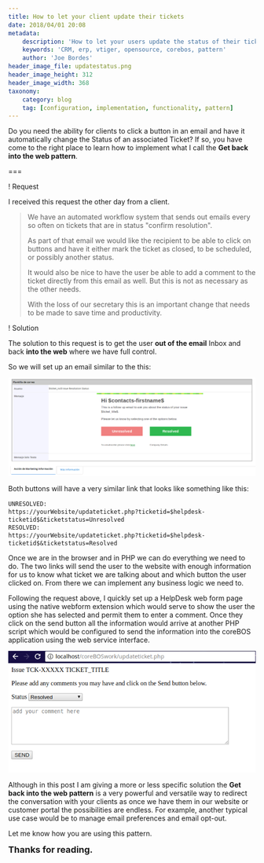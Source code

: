 ```yaml
---
title: How to let your client update their tickets
date: 2018/04/01 20:08
metadata:
    description: 'How to let your users update the status of their tickets. I was tempted to call this post the Get back into the web pattern.'
    keywords: 'CRM, erp, vtiger, opensource, corebos, pattern'
    author: 'Joe Bordes'
header_image_file: updatestatus.png
header_image_height: 312
header_image_width: 368
taxonomy:
    category: blog
    tag: [configuration, implementation, functionality, pattern]
---
```


Do you need the ability for clients to click a button in an email and have it automatically change the Status of an associated Ticket? If so, you have come to the right place to learn how to implement what I call the **Get back into the web pattern**.

===

 ! Request

I received this request the other day from a client.

> We have an automated workflow system that sends out emails every so often on tickets that are in status "confirm resolution".
>
> As part of that email we would like the recipient to be able to click on buttons and have it either mark the ticket as closed, to be scheduled, or possibly another status.
>
> It would also be nice to have the user be able to add a comment to the ticket directly from this email as well. But this is not as necessary as the other needs.
>
> With the loss of our secretary this is an important change that needs to be made to save time and productivity.

 ! Solution

The solution to this request is to get the user **out of the email** Inbox and back **into the web** where we have full control.

So we will set up an email similar to the this:

![email template ticket status](EmailTemplateIssueStatus.png)

Both buttons will have a very similar link that looks like something like this:

```
UNRESOLVED:
https://yourWebsite/updateticket.php?ticketid=$helpdesk-ticketid$&ticketstatus=Unresolved
RESOLVED:
https://yourWebsite/updateticket.php?ticketid=$helpdesk-ticketid$&ticketstatus=Resolved
```

Once we are in the browser and in PHP we can do everything we need to do. The two links will send the user to the website with enough information for us to know what ticket we are talking about and which button the user clicked on. From there we can implement any business logic we need to.

Following the request above, I quickly set up a HelpDesk web form page using the native webform extension which would serve to show the user the option she has selected and permit them to enter a comment. Once they click on the send button all the information would arrive at another PHP script which would be configured to send the information into the coreBOS application using the web service interface.

![update ticket webform](updateticketwebform.png)

Although in this post I am giving a more or less specific solution the **Get back into the web pattern** is a very powerful and versatile way to redirect the conversation with your clients as once we have them in our website or customer portal the possibilities are endless. For example, another typical use case would be to manage email preferences and email opt-out.

Let me know how you are using this pattern.

**<span style="font-size:large">Thanks for reading.</span>**

